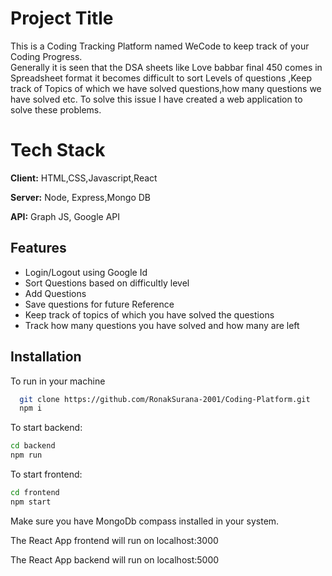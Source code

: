 
# Project Title
This is a Coding Tracking Platform named WeCode to keep track of your Coding Progress.  
Generally it is seen that the DSA sheets like Love babbar final 450 comes in Spreadsheet format it becomes difficult to sort Levels of questions ,Keep track of Topics of which we have solved questions,how many questions we have solved etc. To solve this issue I have created a web application to solve these problems. 


# Tech Stack

**Client:** HTML,CSS,Javascript,React

**Server:** Node, Express,Mongo DB

**API:** Graph JS, Google API



## Features

- Login/Logout using Google Id
- Sort Questions based on difficultly level
- Add Questions
- Save questions for future Reference
- Keep track of topics of which you have solved the questions  
- Track how many questions you have solved and how many are left

## Installation

To run in your machine

```bash
  git clone https://github.com/RonakSurana-2001/Coding-Platform.git
  npm i
```

To start backend:
```bash
cd backend
npm run
```

To start frontend:
```bash
cd frontend
npm start
```

Make sure you have MongoDb compass installed in your system.    

The React App frontend will run on localhost:3000    

The React App backend will run on localhost:5000 
